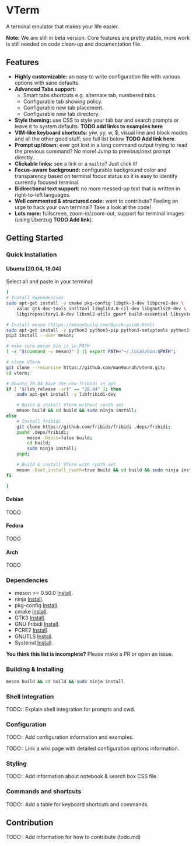 # VTerm
A terminal emulator that makes your life easier.

**Note:** We are still in beta version. Core features are pretty stable, more
work is still needed on code clean-up and documentation file.

## Features
- **Highly customizable:** an easy to write configuration file with various
  options with sane defaults.
- **Advanced Tabs support:**
    - Smart tabs shortcuts e.g. alternate tab, numbered tabs.
    - Configurable tab showing policy.
    - Configurable new tab placement.
    - Configurable new tab directory.
- **Style theming:** use CSS to style your tab bar and search prompts or leave
  it to system defaults. **TODO add links to examples here**
- **VIM-like keyboard shortcuts:** yiw, yy, w, $, visual line and block modes
  and all the other good stuff, see full list below **TODO Add link here**.
- **Prompt up/down:** ever got lost in a long command output trying to read the
  previous command? No more! Jump to previous/next prompt directly.
- **Clickable links:** see a link or a `mailto`? Just click it!
- **Focus-aware background:** configurable background color and transparency
  based on terminal focus status so it is easy to identify currently focused
  terminal.
- **Bidirectional text support:** no more messed-up text that is written in
  right-to-left languages.
- **Well commented & structured code:** want to contribute? Feeling an urge to
  hack your own terminal? Take a look at the code!
- **Lots more:** fullscreen, zoom-in/zoom-out, support for terminal images
  (using Überzug **TODO Add link**).

## Getting Started
### Quick Installation
#### Ubuntu \[20.04, 18.04\]
Select all and paste in your terminal:
```bash
(
# Install dependencies
sudo apt-get install -y cmake pkg-config libgtk-3-dev libpcre2-dev \
    valac gtk-doc-tools intltool libglib3.0-cil-dev libgnutls28-dev \
    libgirepository1.0-dev libxml2-utils gperf build-essential libsystemd-dev;

# Install meson (https://mesonbuild.com/Quick-guide.html)
sudo apt-get install -y python3 python3-pip python3-setuptools python3-wheel ninja-build;
pip3 install --user meson;

# make sure meson bin is in PATH
[ -x "$(command -v meson)" ] || export PATH="~/.local/bin:$PATH";

# clone VTerm
git clone --recursive https://github.com/man9ourah/vterm.git;
cd vterm;

# Ubuntu 20.04 have the new fribidi in apt
if [ "$(lsb_release -sr)" == "20.04" ]; then
    sudo apt-get install -y libfribidi-dev

    # Build & install VTerm without rpath set
    meson build && cd build && sudo ninja install;
else
    # Install fribidi
    git clone https://github.com/fribidi/fribidi .deps/fribidi;
    pushd .deps/fribidi;
        meson -Ddocs=false build;
        cd build;
        sudo ninja install;
    popd;

    # Build & install VTerm with rpath set
    meson -Dset_install_rpath=true build && cd build && sudo ninja install;
fi

)
```

#### Debian
TODO
#### Fedora
TODO
#### Arch
TODO

### Dependencies
- meson >= 0.50.0 [Install](https://mesonbuild.com/Quick-guide.html).
- ninja [Install](https://github.com/ninja-build/ninja/wiki/Pre-built-Ninja-packages).
- pkg-config [Install](https://www.freedesktop.org/wiki/Software/pkg-config/).
- cmake [Install](https://cmake.org/install/).
- GTK3 [Install](https://www.gtk.org/docs/installations/linux/).
- GNU Fribidi [Install](https://github.com/fribidi/fribidi).
- PCRE2 [Install](https://sourceforge.net/projects/pcre/).
- GNUTLS [Install](https://www.gnutls.org/download.html).
- Systemd [Install](https://www.freedesktop.org/wiki/Software/systemd/).

**You think this list is incomplete?** Please make a PR or open an issue.

### Building & Installing
```bash
meson build && cd build && sudo ninja install
```

### Shell Integration
TODO:: Explain shell integration for prompts and cwd.

### Configuration
TODO:: Add configuration information and examples.

TODO:: Link a wiki page with detailed configuration options information.

### Styling
TODO:: Add information about notebook & search box CSS file.

### Commands and shortcuts
TODO:: Add a table for keyboard shortcuts and commands.

## Contribution
TODO:: Add information for how to contribute (todo.md)


